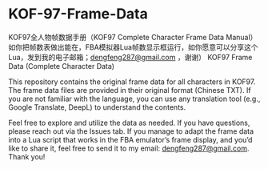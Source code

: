 # KOF-97-Frame-Data
KOF97全人物帧数据手册（KOF97 Complete Character Frame Data Manual）
如你把帧数表做出能在，FBA模拟器Lua帧数显示框运行，如你愿意可以分享这个Lua，发到我的电子邮箱；dengfeng287@gmail.com   ，谢谢）
KOF97 Frame Data (Complete Character Data)

This repository contains the original frame data for all characters in KOF97. The frame data files are provided in their original format (Chinese TXT). If you are not familiar with the language, you can use any translation tool (e.g., Google Translate, DeepL) to understand the contents.

Feel free to explore and utilize the data as needed. If you have questions, please reach out via the Issues tab.
If you manage to adapt the frame data into a Lua script that works in the FBA emulator’s frame display, and you’d like to share it, feel free to send it to my email: dengfeng287@gmail.com. Thank you! 

